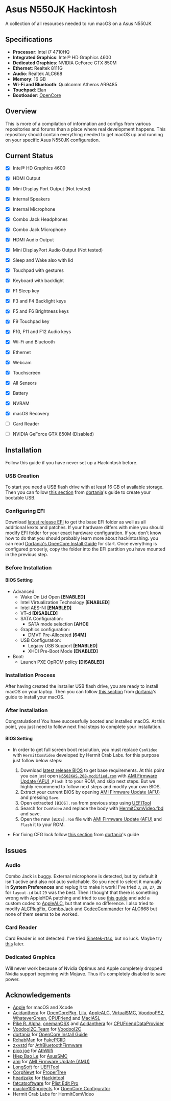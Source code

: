 # Asus N550JK Hackintosh
A collection of all resources needed to run macOS on a Asus N550JK

## Specifications
- **Processor**: Intel i7 4710HQ                    
- **Integrated Graphics**: Intel® HD Graphics 4600
- **Dedicated Graphics**: NVIDIA GeForce GTX 850M
- **Ethernet**: Realtek 8111G
- **Audio**: Realtek ALC668
- **Memory**: 16 GB
- **Wi-Fi and Bluetooth**: Qualcomm Atheros AR9485
- **Touchpad**: Elan
- **Bootloader**: [OpenCore](https://github.com/acidanthera/OpenCorePkg)

## Overview
This is more of a compilation of information and configs from various 
repositories and forums than a place where real development happens. This 
repository should contain everything needed to get macOS up and running on your 
specific Asus N550JK configuration.


## Current Status
- [x] Intel® HD Graphics 4600
- [x] HDMI Output
- [x] Mini Display Port Output (Not tested)
- [x] Internal Speakers
- [x] Internal Microphone
- [x] Combo Jack Headphones
- [x] Combo Jack Microphone
- [x] HDMI Audio Output
- [x] Mini DisplayPort Audio Output (Not tested)
- [x] Sleep and Wake also with lid
- [x] Touchpad with gestures
- [x] Keyboard with backlight
- [x] F1 Sleep key
- [x] F3 and F4 Backlight keys
- [x] F5 and F6 Brightness keys
- [x] F9 Touchpad key
- [x] F10, F11 and F12 Audio keys
- [x] Wi-Fi and Bluetooth
- [x] Ethernet
- [x] Webcam
- [x] Touchscreen
- [x] All Sensors
- [x] Battery
- [x] NVRAM
- [x] macOS Recovery
- [ ] Card Reader
- [ ] NVIDIA GeForce GTX 850M (Disabled)


## Installation
Follow this guide if you have never set up a Hackintosh before.

### USB Creation
To start you need a USB flash drive with at least 16 GB of available storage. 
Then you can follow 
[this section](https://dortania.github.io/OpenCore-Install-Guide/installer-guide/) 
from [dortania](https://github.com/dortania)'s guide to create your bootable 
USB.

### Configuring EFI
Download 
[latest release EFI](https://github.com/alirezah320/asus-n550jk-hackintosh/releases/latest)
to get the base EFI folder as well as all additional kexts and patches. If your 
hardware differs with mine you should modify EFI folder for your exact hardware 
configuration. If you don't know how to do that you should probably learn more 
about hackintoshing. you can read 
[Dortania's OpenCore Install Guide](https://dortania.github.io/OpenCore-Install-Guide/) 
for start. Once everything is configured properly, copy the folder into the EFI 
partition you have mounted in the previous step.

### Before Installation
#### BIOS Setting
- Advanced:
	- Wake On Lid Open **[ENABLED]**
	- Intel Virtualization Technology **[ENABLED]**
	- Intel AES-NI **[ENABLED]**
	- VT-d **[DISABLED]**
	- SATA Configuration:
		- SATA mode selection **[AHCI]**
	- Graphics configuration:
		- DMVT Pre-Allocated **[64M]**
	- USB Configuration:
		- Legacy USB Support **[ENABLED]**
		- XHCI Pre-Boot Mode **[ENABLED]**
- Boot:
	- Launch PXE OpROM policy **[DISABLED]**

### Installation Process
After having created the installer USB flash drive, you are ready to install 
macOS on your laptop. Then you can follow 
[this section](https://dortania.github.io/OpenCore-Install-Guide/installation/installation-process.html) 
from [dortania](https://github.com/dortania)'s guide to install your macOS.

### After Installation
Congratulations! You have successfully booted and installed macOS. At this 
point, you just need to follow next final steps to complete your installation.

#### BIOS Setting
- In order to get full screen boot resolution, you must replace `CsmVideo` with 
`HermitCsmVideo` developed by Hermit Crab Labs. for this purpose just follow 
below steps:
  1. Download
     [latest release BIOS](https://github.com/alirezah320/asus-n550jk-hackintosh/releases/latest)
     to get base requirements. At this point you can just open 
     [`N550JKAS.208-modified.rom`](https://github.com/alirezah320/asus-n550jk-hackintosh/blob/main/BIOS/N550JKAS.208-modified.rom)
     with [AMI Firmware Update (AFU)](https://www.ami.com/products/firmware-tools-and-utilities/bios-uefi-utilities/)
     ,`Flash` it to your ROM, and skip next steps. But we highly
     recommend to follow next steps and modify your own BIOS.
	2. Extract your current BIOS by opening
	   [AMI Firmware Update (AFU)](https://www.ami.com/products/firmware-tools-and-utilities/bios-uefi-utilities/)
	   and pressing `Save`.
	3. Open extracted `[BIOS].rom` from previous step using 
	   [UEFITool](https://github.com/LongSoft/UEFITool)
	4. Search for `CsmVideo` and replace the body with 
	   [HermitCsmVideo.fbd](BIOS/HermitCsmVideo.fbd) and save.
	5. Open the new `[BIOS].rom` file with 
	   [AMI Firmware Update (AFU)](https://www.ami.com/products/firmware-tools-and-utilities/bios-uefi-utilities/) 
	   and `Flash` it to your ROM.
     
- For fixing CFG lock follow 
[this section](https://dortania.github.io/OpenCore-Post-Install/misc/msr-lock.html) 
from [dortania](https://github.com/dortania)'s guide


## Issues

### Audio
Combo Jack is buggy. External microphone is detected, but by default it isn't 
active and also not auto switchable. So you need to select it manually in 
**System Preferences** and replug it to make it work! I've tried `3`, `20`, 
`27`, `28` for `layout-id` but `29` was the best. Then I thought that there is 
something wrong with AppleHDA patching and tried to use 
[this guide](https://osxlatitude.com/forums/topic/1946-complete-applehda-patching-guide/) 
and add a custom codec to [AppleALC](https://github.com/acidanthera/AppleALC), 
but that made no difference. I also tried to modify 
[ALCPlugFix](https://github.com/Sniki/ALCPlugFix), 
[ComboJack](https://github.com/lvs1974/ComboJack) and 
[CodecCommander](https://github.com/RehabMan/EAPD-Codec-Commander) for ALC668 
but none of them seems to be worked.

### Card Reader
Card Reader is not detected. I've tried 
[Sinetek-rtsx](https://github.com/cholonam/Sinetek-rtsx), but no luck. Maybe try 
[this](https://www.noobsplanet.com/index.php?threads/fix-internal-external-card-reader-hackintosh-guide.32/) 
later.

### Dedicated Graphics
Will never work because of Nvidia Optimus and Apple completely dropped Nvidia 
support beginning with Mojave. Thus it's completely disabled to save power.


## Acknowledgements
- [Apple](https://www.apple.com) for macOS and Xcode
- [Acidanthera](https://github.com/acidanthera) for 
  [OpenCorePkg](https://github.com/acidanthera/OpenCorePkg), 
  [Lilu](https://github.com/acidanthera/Lilu), 
  [AppleALC](https://github.com/acidanthera/AppleALC), 
  [VirtualSMC](https://github.com/acidanthera/VirtualSMC), 
  [VoodooPS2](https://github.com/acidanthera/VoodooPS2), 
  [WhateverGreen](https://github.com/acidanthera/WhateverGreen), 
  [CPUFriend](https://github.com/acidanthera/CPUFriend) and 
  [MaciASL](https://github.com/acidanthera/MaciASL)
- [Pike R. Alpha](https://github.com/Piker-Alpha), 
  [onemanOSX](https://github.com/onemanosx) and 
  [Acidanthera](https://github.com/acidanthera) for 
  [CPUFriendDataProvider](https://www.olarila.com/topic/5693-guide-ssdt-with-pikes-pm-script-and-use-with-cpufriend/)
- [VoodooI2C Team](https://github.com/VoodooI2C/VoodooI2C/graphs/contributors) for 
  [VoodooI2C](https://github.com/VoodooI2C/VoodooI2C)
- [dortania](https://github.com/dortania) for 
  [OpenCore Install Guide](https://dortania.github.io/OpenCore-Install-Guide/)  
- [RehabMan](https://github.com/RehabMan) for 
  [FakePCIID](https://github.com/RehabMan/OS-X-Fake-PCI-ID)
- [zxystd](https://github.com/zxystd) for 
  [AthBluetoothFirmware](https://github.com/zxystd/AthBluetoothFirmware)
- [pico joe](https://www.insanelymac.com/forum/profile/1113740-pico-joe/) for 
  [AthWifi](https://www.insanelymac.com/forum/files/file/1008-io80211family-modif/)
- [Hiep Bao Le](https://github.com/hieplpvip) for 
  [AsusSMC](https://github.com/hieplpvip/AsusSMC)
- [ami](https://www.ami.com) for 
  [AMI Firmware Update (AMU)](https://www.ami.com/products/firmware-tools-and-utilities/bios-uefi-utilities/)
- [LongSoft](https://github.com/LongSoft) for 
  [UEFITool](https://github.com/LongSoft/UEFITool)
- [CorpNewt](https://github.com/corpnewt) for 
  [ProperTree](https://github.com/corpnewt/ProperTree)
- [headzake](https://github.com/headkaze) for 
  [Hackintool](https://github.com/headkaze/Hackintool)
- [fatcatsoftware](https://www.fatcatsoftware.com) for 
  [Plist Edit Pro](https://www.fatcatsoftware.com/plisteditpro/)
- [mackie100projects](https://mackie100projects.altervista.org) for 
  [OpenCore Configurator](https://mackie100projects.altervista.org/opencore-configurator/)
- Hermit Crab Labs for HermitCsmVideo
